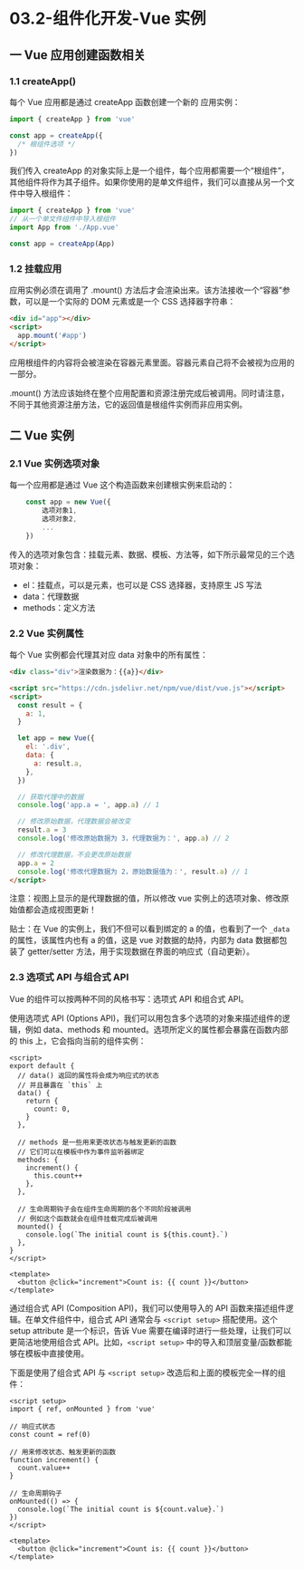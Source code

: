 # 03.2-组件化开发-Vue 实例

## 一 Vue 应用创建函数相关

### 1.1 createApp()

每个 Vue 应用都是通过 createApp 函数创建一个新的 应用实例：

```js
import { createApp } from 'vue'

const app = createApp({
  /* 根组件选项 */
})
```

我们传入 createApp 的对象实际上是一个组件，每个应用都需要一个“根组件”，其他组件将作为其子组件。如果你使用的是单文件组件，我们可以直接从另一个文件中导入根组件：

```js
import { createApp } from 'vue'
// 从一个单文件组件中导入根组件
import App from './App.vue'

const app = createApp(App)
```

### 1.2 挂载应用

应用实例必须在调用了 .mount() 方法后才会渲染出来。该方法接收一个“容器”参数，可以是一个实际的 DOM 元素或是一个 CSS 选择器字符串：

```html
<div id="app"></div>
<script>
  app.mount('#app')
</script>
```

应用根组件的内容将会被渲染在容器元素里面。容器元素自己将不会被视为应用的一部分。

.mount() 方法应该始终在整个应用配置和资源注册完成后被调用。同时请注意，不同于其他资源注册方法，它的返回值是根组件实例而非应用实例。

## 二 Vue 实例

### 2.1 Vue 实例选项对象

每一个应用都是通过 Vue 这个构造函数来创建根实例来启动的：

```js
    const app = new Vue({
        选项对象1,
        选项对象2,
        ...
    })
```

传入的选项对象包含：挂载元素、数据、模板、方法等，如下所示最常见的三个选项对象：

- el：挂载点，可以是元素，也可以是 CSS 选择器，支持原生 JS 写法
- data：代理数据
- methods：定义方法

### 2.2 Vue 实例属性

每个 Vue 实例都会代理其对应 data 对象中的所有属性：

```html
<div class="div">渲染数据为：{{a}}</div>

<script src="https://cdn.jsdelivr.net/npm/vue/dist/vue.js"></script>
<script>
  const result = {
    a: 1,
  }

  let app = new Vue({
    el: '.div',
    data: {
      a: result.a,
    },
  })

  // 获取代理中的数据
  console.log('app.a = ', app.a) // 1

  // 修改原始数据，代理数据会被改变
  result.a = 3
  console.log('修改原始数据为 3，代理数据为：', app.a) // 2

  // 修改代理数据，不会更改原始数据
  app.a = 2
  console.log('修改代理数据为 2，原始数据值为：', result.a) // 1
</script>
```

注意：视图上显示的是代理数据的值，所以修改 vue 实例上的选项对象、修改原始值都会造成视图更新！

贴士：在 Vue 的实例上，我们不但可以看到绑定的 a 的值，也看到了一个 `_data` 的属性，该属性内也有 a 的值，这是 vue 对数据的劫持，内部为 data 数据都包装了 getter/setter 方法，用于实现数据在界面的响应式（自动更新）。

### 2.3 选项式 API 与组合式 API

Vue 的组件可以按两种不同的风格书写：选项式 API 和组合式 API。

使用选项式 API (Options API)，我们可以用包含多个选项的对象来描述组件的逻辑，例如 data、methods 和 mounted。选项所定义的属性都会暴露在函数内部的 this 上，它会指向当前的组件实例：

```vue
<script>
export default {
  // data() 返回的属性将会成为响应式的状态
  // 并且暴露在 `this` 上
  data() {
    return {
      count: 0,
    }
  },

  // methods 是一些用来更改状态与触发更新的函数
  // 它们可以在模板中作为事件监听器绑定
  methods: {
    increment() {
      this.count++
    },
  },

  // 生命周期钩子会在组件生命周期的各个不同阶段被调用
  // 例如这个函数就会在组件挂载完成后被调用
  mounted() {
    console.log(`The initial count is ${this.count}.`)
  },
}
</script>

<template>
  <button @click="increment">Count is: {{ count }}</button>
</template>
```

通过组合式 API (Composition API)，我们可以使用导入的 API 函数来描述组件逻辑。在单文件组件中，组合式 API 通常会与 `<script setup>` 搭配使用。这个 setup attribute 是一个标识，告诉 Vue 需要在编译时进行一些处理，让我们可以更简洁地使用组合式 API。比如，`<script setup>` 中的导入和顶层变量/函数都能够在模板中直接使用。

下面是使用了组合式 API 与 `<script setup>` 改造后和上面的模板完全一样的组件：

```vue
<script setup>
import { ref, onMounted } from 'vue'

// 响应式状态
const count = ref(0)

// 用来修改状态、触发更新的函数
function increment() {
  count.value++
}

// 生命周期钩子
onMounted(() => {
  console.log(`The initial count is ${count.value}.`)
})
</script>

<template>
  <button @click="increment">Count is: {{ count }}</button>
</template>
```
